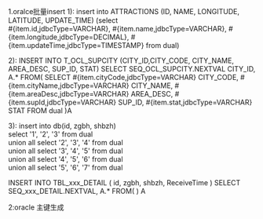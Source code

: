 1.oralce批量insert
1):
<insert id="insertAttractionsBatch" parameterType="Java.util.List">
insert into ATTRACTIONS (ID, NAME, LONGITUDE, LATITUDE,  UPDATE_TIME)
  <foreach collection="list" item="item" index="index" separator="union all" > 
      (select  
		#{item.id,jdbcType=VARCHAR}, #{item.name,jdbcType=VARCHAR}, #{item.longitude,jdbcType=DECIMAL}, #{item.updateTime,jdbcType=TIMESTAMP}
       from dual)
  </foreach>
</insert>

2):
<insert id="addSupCity" parameterType="java.util.List">
   INSERT INTO T_OCL_SUPCITY
  (CITY_ID,CITY_CODE, CITY_NAME, AREA_DESC, SUP_ID, STAT)
SELECT SEQ_OCL_SUPCITY.NEXTVAL CITY_ID, A.*
FROM(
	<foreach collection="list" item="item" index="index" separator="UNION ALL">
		 SELECT 
		       #{item.cityCode,jdbcType=VARCHAR} CITY_CODE,
		       #{item.cityName,jdbcType=VARCHAR} CITY_NAME,
		       #{item.areaDesc,jdbcType=VARCHAR} AREA_DESC,
		       #{item.supId,jdbcType=VARCHAR} SUP_ID,
		       #{item.stat,jdbcType=VARCHAR} STAT
		     FROM dual
   </foreach>
   )A
 </insert>
 
 3):
 insert  into db(id, zgbh, shbzh)   
        select '1', '2', '3' from dual   
        union all select '2', '3', '4' from dual   
        union all select '3', '4', '5' from dual   
        union all select '4', '5', '6' from dual   
        union all select '5', '6', '7' from dual 
 
 <insert id="insertMoSmsList" parameterType="com.xxx.XxxBean">  
    INSERT INTO TBL_xxx_DETAIL  
    (  
        id, zgbh, shbzh, ReceiveTime  
    ) SELECT SEQ_xxx_DETAIL.NEXTVAL, A.* FROM(  
    <foreach collection="list" item="item" index="index" separator="UNION ALL">  
    <![CDATA[  
        SELECT  
            #{item.id, jdbcType=INTEGER} AS id,  
            #{item.zgbh, jdbcType=VARCHAR} AS zgbh,  
            #{item.shbzh, jdbcType=VARCHAR} AS shbzh,  
            TO_DATE(#{item.receiveTime, jdbcType=DATE},'yyyy-mm-dd hh24:mi:ss') AS ReceiveTime  
        FROM dual  
    ]]>  
    </foreach>  
    ) A   
</insert>  


2:oracle 主键生成
<insert id="saveUserInfo" parameterType="UserInfo">
        <selectKey resultType="int"  keyProperty="userId" order="BEFORE">   
            <![CDATA[SELECT SEQ_COMMON.NEXTVAL AS ID FROM DUAL]]>   
          </selectKey>
        <![CDATA[insert into userinfo(userId,userName,phone,age,birthday,remark) 
        values(#{userId},#{userName},#{phone},#{age},#{birthday},#{remark})]]>
</insert>       